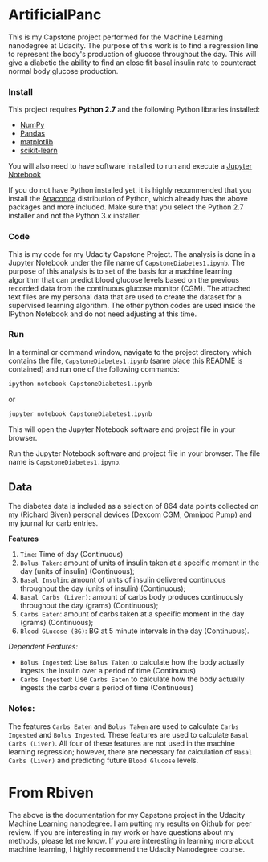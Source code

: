 # ArtificialPanc
This is my Capstone project performed for the Machine Learning nanodegree at Udacity.  The purpose of this work is to find a regression line to represent the body's production of glucose throughout the day.  This will give a diabetic the ability to find an close fit basal insulin rate to counteract normal body glucose production.

### Install

This project requires **Python 2.7** and the following Python libraries installed:

- [NumPy](http://www.numpy.org/)
- [Pandas](http://pandas.pydata.org)
- [matplotlib](http://matplotlib.org/)
- [scikit-learn](http://scikit-learn.org/stable/)

You will also need to have software installed to run and execute a [Jupyter Notebook](http://ipython.org/notebook.html)

If you do not have Python installed yet, it is highly recommended that you install the [Anaconda](http://continuum.io/downloads) distribution of Python, which already has the above packages and more included. Make sure that you select the Python 2.7 installer and not the Python 3.x installer. 

### Code

This is my code for my Udacity Capstone Project.  The analysis is done in a Jupyter Notebook under the file name of `CapstoneDiabetes1.ipynb`.  The purpose of this analysis is to set of the basis for a machine learning algorithm that can predict blood glucose levels based on the previous recorded data from the continuous glucose monitor (CGM).  The attached text files are my personal data that are used to create the dataset for a supervised learning algorithm.  The other python codes are used inside the IPython Notebook and do not need adjusting at this time.

### Run

In a terminal or command window, navigate to the project directory which contains the file, `CapstoneDiabetes1.ipynb` (same place this README is contained) and run one of the following commands:

```bash
ipython notebook CapstoneDiabetes1.ipynb
```  
or
```bash
jupyter notebook CapstoneDiabetes1.ipynb
```

This will open the Jupyter Notebook software and project file in your browser.

Run the Jupyter Notebook software and project file in your browser.  The file name is `CapstoneDiabetes1.ipynb`.

## Data

The diabetes data is included as a selection of 864 data points collected on my (Richard Biven) personal devices (Dexcom CGM, Omnipod Pump) and my journal for carb entries. 

**Features**
1) `Time`: Time of day (Continuous)
2) `Bolus Taken`: amount of units of insulin taken at a specific moment in the day (units of insulin) (Continuous); 
3) `Basal Insulin`: amount of units of insulin delivered continuous throughout the day (units of insulin) (Continuous); 
4) `Basal Carbs (Liver)`: amount of carbs body produces continuously throughout the day (grams) (Continuous); 
5) `Carbs Eaten`:  amount of carbs taken at a specific moment in the day (grams) (Continuous);
6) `Blood GLucose (BG)`: BG at 5 minute intervals in the day (Continuous).

*Dependent Features:*
* `Bolus Ingested`: Use `Bolus Taken` to calculate how the body actually ingests the insulin over a period of time (Continuous)
* `Carbs Ingested`: Use `Carbs Eaten` to calculate how the body actually ingests the carbs over a period of time (Continuous)

### Notes:
The features `Carbs Eaten` and `Bolus Taken` are used to calculate `Carbs Ingested` and `Bolus Ingested`.  These features are used to calculate `Basal Carbs (Liver)`.  All four of these features are not used in the machine learning regression; however, there are necessary for calculation of `Basal Carbs (Liver)` and predicting future `Blood Glucose` levels.


# From Rbiven
The above is the documentation for my Capstone project in the Udacity Machine Learning nanodegree.  I am putting my results on Github for peer review.  If you are interesting in my work or have questions about my methods, please let me know. If you are interesting in learning more about machine learning, I highly recommend the Udacity Nanodegree course.